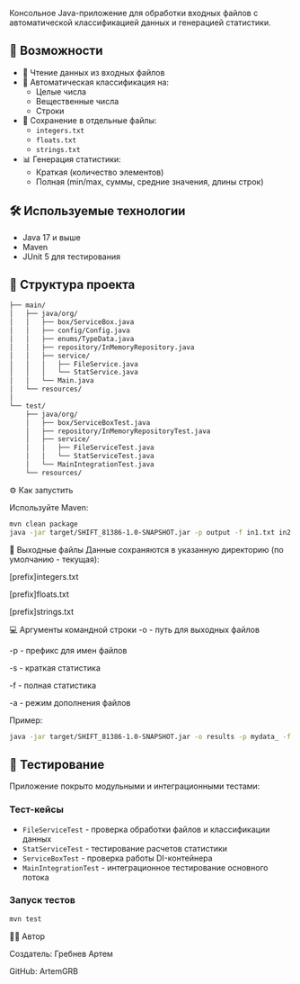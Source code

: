Консольное Java-приложение для обработки входных файлов с автоматической классификацией данных и генерацией статистики.

## 🚀 Возможности

- 📂 Чтение данных из входных файлов
- 🔢 Автоматическая классификация на:
  - Целые числа
  - Вещественные числа
  - Строки
- 💾 Сохранение в отдельные файлы:
  - `integers.txt`
  - `floats.txt`
  - `strings.txt`
- 📊 Генерация статистики:
  - Краткая (количество элементов)
  - Полная (min/max, суммы, средние значения, длины строк)

## 🛠 Используемые технологии

- Java 17 и выше
- Maven
- JUnit 5 для тестирования

## 📁 Структура проекта
```bash
├── main/
│   ├── java/org/
│   │   ├── box/ServiceBox.java
│   │   ├── config/Config.java
│   │   ├── enums/TypeData.java
│   │   ├── repository/InMemoryRepository.java
│   │   ├── service/
│   │   │   ├── FileService.java
│   │   │   └── StatService.java
│   │   └── Main.java
│   └── resources/
│
└── test/
    ├── java/org/
    │   ├── box/ServiceBoxTest.java
    │   ├── repository/InMemoryRepositoryTest.java 
    │   ├── service/
    │   │   ├── FileServiceTest.java
    │   │   └── StatServiceTest.java
    │   └── MainIntegrationTest.java
    └── resources/  
```

⚙️ Как запустить

  Используйте Maven:

```bash
mvn clean package
java -jar target/SHIFT_81386-1.0-SNAPSHOT.jar -p output -f in1.txt in2.txt
```
📂 Выходные файлы
Данные сохраняются в указанную директорию (по умолчанию - текущая):

[prefix]integers.txt

[prefix]floats.txt

[prefix]strings.txt

💻 Аргументы командной строки
-o <path> - путь для выходных файлов

-p <prefix> - префикс для имен файлов

-s - краткая статистика

-f - полная статистика

-a - режим дополнения файлов

Пример:

```bash
java -jar target/SHIFT_81386-1.0-SNAPSHOT.jar -o results -p mydata_ -f input1.txt input2.txt
```

## 🧪 Тестирование

Приложение покрыто модульными и интеграционными тестами:

### Тест-кейсы
- `FileServiceTest` - проверка обработки файлов и классификации данных
- `StatServiceTest` - тестирование расчетов статистики
- `ServiceBoxTest` - проверка работы DI-контейнера
- `MainIntegrationTest` - интеграционное тестирование основного потока

### Запуск тестов
```bash
mvn test
```

🧑‍💻 Автор

Создатель: Гребнев Артем  

GitHub: ArtemGRB

